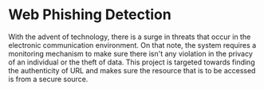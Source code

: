# Web Phishing Detection

With the advent of technology, there is a surge in threats that occur in the electronic communication environment. On that note, the system requires a monitoring mechanism to make sure there isn't any violation in the privacy of an individual or the theft of data. This project is targeted towards finding the authenticity of URL and makes sure the resource that is to be accessed is from a secure source.
